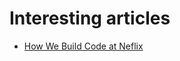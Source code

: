 # Interesting articles

* [How We Build Code at Neflix](http://techblog.netflix.com/2016/03/how-we-build-code-at-netflix.html)
